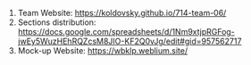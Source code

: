 1. Team Website: https://koldovsky.github.io/714-team-06/
2. Sections distribution: https://docs.google.com/spreadsheets/d/1Nm9xtjpRGFog-jwEy5WuzHEhRQZcsM8JIO-KF2Q0vJg/edit#gid=957562717
3. Mock-up Website: https://wbklp.weblium.site/
